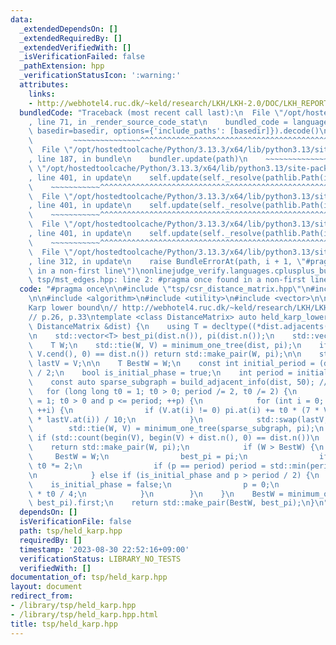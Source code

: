 ```yaml
---
data:
  _extendedDependsOn: []
  _extendedRequiredBy: []
  _extendedVerifiedWith: []
  _isVerificationFailed: false
  _pathExtension: hpp
  _verificationStatusIcon: ':warning:'
  attributes:
    links:
    - http://webhotel4.ruc.dk/~keld/research/LKH/LKH-2.0/DOC/LKH_REPORT.pdf
  bundledCode: "Traceback (most recent call last):\n  File \"/opt/hostedtoolcache/Python/3.13.3/x64/lib/python3.13/site-packages/onlinejudge_verify/documentation/build.py\"\
    , line 71, in _render_source_code_stat\n    bundled_code = language.bundle(stat.path,\
    \ basedir=basedir, options={'include_paths': [basedir]}).decode()\n          \
    \         ~~~~~~~~~~~~~~~^^^^^^^^^^^^^^^^^^^^^^^^^^^^^^^^^^^^^^^^^^^^^^^^^^^^^^^^^^^^^^^^^^\n\
    \  File \"/opt/hostedtoolcache/Python/3.13.3/x64/lib/python3.13/site-packages/onlinejudge_verify/languages/cplusplus.py\"\
    , line 187, in bundle\n    bundler.update(path)\n    ~~~~~~~~~~~~~~^^^^^^\n  File\
    \ \"/opt/hostedtoolcache/Python/3.13.3/x64/lib/python3.13/site-packages/onlinejudge_verify/languages/cplusplus_bundle.py\"\
    , line 401, in update\n    self.update(self._resolve(pathlib.Path(included), included_from=path))\n\
    \    ~~~~~~~~~~~^^^^^^^^^^^^^^^^^^^^^^^^^^^^^^^^^^^^^^^^^^^^^^^^^^^^^^^^^^^\n\
    \  File \"/opt/hostedtoolcache/Python/3.13.3/x64/lib/python3.13/site-packages/onlinejudge_verify/languages/cplusplus_bundle.py\"\
    , line 401, in update\n    self.update(self._resolve(pathlib.Path(included), included_from=path))\n\
    \    ~~~~~~~~~~~^^^^^^^^^^^^^^^^^^^^^^^^^^^^^^^^^^^^^^^^^^^^^^^^^^^^^^^^^^^\n\
    \  File \"/opt/hostedtoolcache/Python/3.13.3/x64/lib/python3.13/site-packages/onlinejudge_verify/languages/cplusplus_bundle.py\"\
    , line 401, in update\n    self.update(self._resolve(pathlib.Path(included), included_from=path))\n\
    \    ~~~~~~~~~~~^^^^^^^^^^^^^^^^^^^^^^^^^^^^^^^^^^^^^^^^^^^^^^^^^^^^^^^^^^^\n\
    \  File \"/opt/hostedtoolcache/Python/3.13.3/x64/lib/python3.13/site-packages/onlinejudge_verify/languages/cplusplus_bundle.py\"\
    , line 312, in update\n    raise BundleErrorAt(path, i + 1, \"#pragma once found\
    \ in a non-first line\")\nonlinejudge_verify.languages.cplusplus_bundle.BundleErrorAt:\
    \ tsp/mst_edges.hpp: line 2: #pragma once found in a non-first line\n"
  code: "#pragma once\n\n#include \"tsp/csr_distance_matrix.hpp\"\n#include \"tsp/minimum_one_tree.hpp\"\
    \n\n#include <algorithm>\n#include <utility>\n#include <vector>\n\n// Held\u2013\
    Karp lower bound\n// http://webhotel4.ruc.dk/~keld/research/LKH/LKH-2.0/DOC/LKH_REPORT.pdf\n\
    // p.26, p.33\ntemplate <class DistanceMatrix> auto held_karp_lower_bound(const\
    \ DistanceMatrix &dist) {\n    using T = decltype((*dist.adjacents(0).begin()).second);\n\
    \n    std::vector<T> best_pi(dist.n()), pi(dist.n());\n    std::vector<int> V;\n\
    \    T W;\n    std::tie(W, V) = minimum_one_tree(dist, pi);\n    if (std::count(V.cbegin(),\
    \ V.cend(), 0) == dist.n()) return std::make_pair(W, pi);\n\n    std::vector<int>\
    \ lastV = V;\n\n    T BestW = W;\n    const int initial_period = (dist.n() + 1)\
    \ / 2;\n    bool is_initial_phase = true;\n    int period = initial_period;\n\n\
    \    const auto sparse_subgraph = build_adjacent_info(dist, 50); // p.47\n\n \
    \   for (long long t0 = 1; t0 > 0; period /= 2, t0 /= 2) {\n        for (int p\
    \ = 1; t0 > 0 and p <= period; ++p) {\n            for (int i = 0; i < dist.n();\
    \ ++i) {\n                if (V.at(i) != 0) pi.at(i) += t0 * (7 * V.at(i) + 3\
    \ * lastV.at(i)) / 10;\n            }\n            std::swap(lastV, V);\n    \
    \        std::tie(W, V) = minimum_one_tree(sparse_subgraph, pi);\n           \
    \ if (std::count(begin(V), begin(V) + dist.n(), 0) == dist.n())\n            \
    \    return std::make_pair(W, pi);\n            if (W > BestW) {\n           \
    \     BestW = W;\n                best_pi = pi;\n                if (is_initial_phase)\
    \ t0 *= 2;\n                if (p == period) period = std::min(period * 2, initial_period);\n\
    \n            } else if (is_initial_phase and p > period / 2) {\n            \
    \    is_initial_phase = false;\n                p = 0;\n                t0 = 3\
    \ * t0 / 4;\n            }\n        }\n    }\n    BestW = minimum_one_tree(dist,\
    \ best_pi).first;\n    return std::make_pair(BestW, best_pi);\n}\n"
  dependsOn: []
  isVerificationFile: false
  path: tsp/held_karp.hpp
  requiredBy: []
  timestamp: '2023-08-30 22:52:16+09:00'
  verificationStatus: LIBRARY_NO_TESTS
  verifiedWith: []
documentation_of: tsp/held_karp.hpp
layout: document
redirect_from:
- /library/tsp/held_karp.hpp
- /library/tsp/held_karp.hpp.html
title: tsp/held_karp.hpp
---
```

